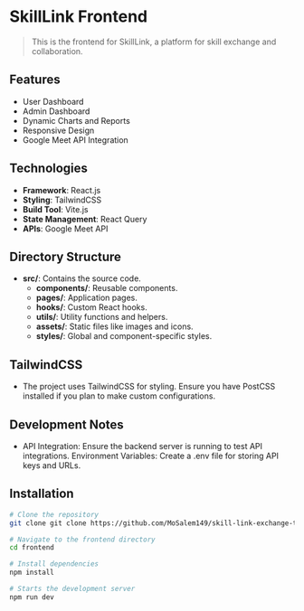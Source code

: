 # SkillLink Frontend

> This is the frontend for SkillLink, a platform for skill exchange and collaboration.

## Features

- User Dashboard
- Admin Dashboard
- Dynamic Charts and Reports
- Responsive Design
- Google Meet API Integration

## Technologies

- **Framework**: React.js
- **Styling**: TailwindCSS
- **Build Tool**: Vite.js
- **State Management**: React Query
- **APIs**: Google Meet API

## Directory Structure

- **src/**: Contains the source code.
  - **components/**: Reusable components.
  - **pages/**: Application pages.
  - **hooks/**: Custom React hooks.
  - **utils/**: Utility functions and helpers.
  - **assets/**: Static files like images and icons.
  - **styles/**: Global and component-specific styles.

## TailwindCSS

- The project uses TailwindCSS for styling. Ensure you have PostCSS installed if you plan to make custom configurations.

## Development Notes

- API Integration: Ensure the backend server is running to test API integrations.
  Environment Variables: Create a .env file for storing API keys and URLs.

## Installation

```bash
# Clone the repository
git clone git clone https://github.com/MoSalem149/skill-link-exchange-tracker.git

# Navigate to the frontend directory
cd frontend

# Install dependencies
npm install

# Starts the development server
npm run dev
```
